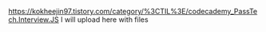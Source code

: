 https://kokheejin97.tistory.com/category/%3CTIL%3E/codecademy_PassTech.Interview.JS
I will upload here with files